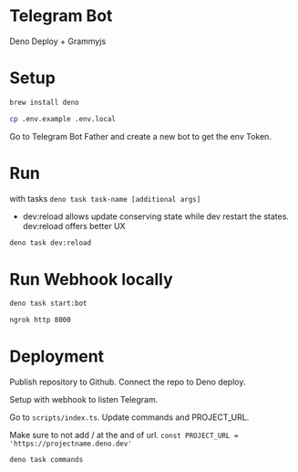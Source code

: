 # Telegram Bot

Deno Deploy + Grammyjs

# Setup

```bash
brew install deno
```

```bash
cp .env.example .env.local
```

Go to Telegram Bot Father and create a new bot to get the env Token.

# Run

with tasks `deno task task-name [additional args]`

- dev:reload allows update conserving state while dev restart the states. dev:reload offers better UX

```bash
deno task dev:reload
```

# Run Webhook locally

```bash
deno task start:bot
```

```bash
ngrok http 8000
```

# Deployment

Publish repository to Github. Connect the repo to Deno deploy.

Setup with webhook to listen Telegram.

Go to `scripts/index.ts`. Update commands and PROJECT_URL.

Make sure to not add / at the and of url.
`const PROJECT_URL = 'https://projectname.deno.dev'`

```bash
deno task commands
```
